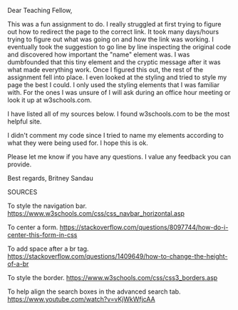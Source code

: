 Dear Teaching Fellow,

This was a fun assignment to do. I really struggled at first trying to figure out how to redirect the page to the correct link. It took many days/hours trying to figure out what was going on and how the link was working. I eventually took the suggestion to go line by line inspecting the original code and discovered how important the "name" element was. I was dumbfounded that this tiny element and the cryptic message after it was what made everything work. Once I figured this out, the rest of the assignment fell into place. I even looked at the styling and tried to style my page the best I could. I only used the styling elements that I was familiar with. For the ones I was unsure of I will ask during an office hour meeting or look it up at w3schools.com.

I have listed all of my sources below. I found w3schools.com to be the most helpful site.

I didn't comment my code since I tried to name my elements according to what they were being used for. I hope this is ok.

Please let me know if you have any questions. I value any feedback you can provide.

Best regards,
Britney Sandau


SOURCES

To style the navigation bar.
https://www.w3schools.com/css/css_navbar_horizontal.asp

To center a form.
https://stackoverflow.com/questions/8097744/how-do-i-center-this-form-in-css

To add space after a br tag.
https://stackoverflow.com/questions/1409649/how-to-change-the-height-of-a-br

To style the border.
https://www.w3schools.com/css/css3_borders.asp

To help align the search boxes in the advanced search tab.
https://www.youtube.com/watch?v=vKjWkWfjcAA